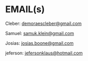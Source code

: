 EMAIL(s)
=========
Cleber: demoraescleber@gmail.com

Samuel: samuk.klein@gmail.com

Josias: josias.boone@gmail.com

jeferson: jefersonklaus@hotmail.com
